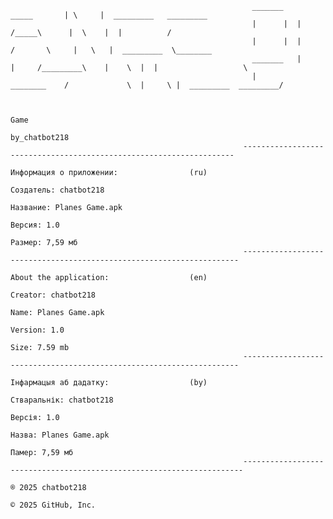                                                          _______                    _____       | \     |  _________   _________
                                                          |      |  |               /_____\      |  \    |  |          /
                                                          |      |  |              /       \     |   \   |  _________  \________
                                                          _______   |       |     /_________\    |    \  |  |                   \
                                                          |         ________    /             \  |     \ |  _________  _________/


                                                                                       Game
                                                                                   by_chatbot218
                                                        --------------------------------------------------------------------
                                                                              Информация о приложении:                (ru)
                                                                              Создатель: chatbot218
                                                                              Название: Planes Game.apk
                                                                              Версия: 1.0
                                                                              Размер: 7,59 мб
                                                        ---------------------------------------------------------------------
                                                                              About the application:                  (en)
                                                                              Creator: chatbot218
                                                                              Name: Planes Game.apk
                                                                              Version: 1.0
                                                                              Size: 7.59 mb
                                                        ---------------------------------------------------------------------
                                                                              Інфармацыя аб дадатку:                  (by)
                                                                              Стваральнік: chatbot218
                                                                              Версія: 1.0
                                                                              Назва: Planes Game.apk
                                                                              Памер: 7,59 мб
                                                        ----------------------------------------------------------------------
                                                                                ® 2025 chatbot218
                                                                                © 2025 GitHub, Inc.
